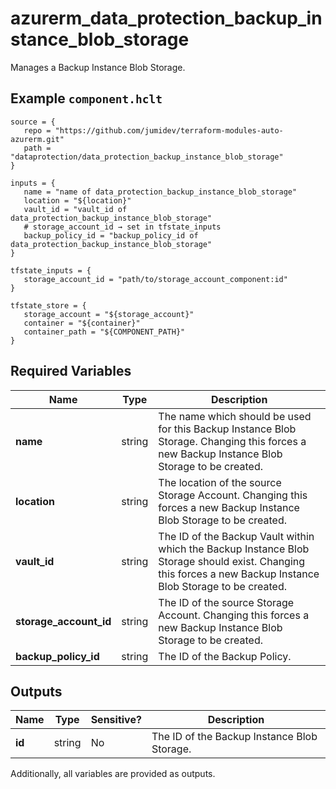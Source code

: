 # azurerm_data_protection_backup_instance_blob_storage

Manages a Backup Instance Blob Storage.

## Example `component.hclt`

```hcl
source = {
   repo = "https://github.com/jumidev/terraform-modules-auto-azurerm.git" 
   path = "dataprotection/data_protection_backup_instance_blob_storage" 
}

inputs = {
   name = "name of data_protection_backup_instance_blob_storage" 
   location = "${location}" 
   vault_id = "vault_id of data_protection_backup_instance_blob_storage" 
   # storage_account_id → set in tfstate_inputs
   backup_policy_id = "backup_policy_id of data_protection_backup_instance_blob_storage" 
}

tfstate_inputs = {
   storage_account_id = "path/to/storage_account_component:id" 
}

tfstate_store = {
   storage_account = "${storage_account}" 
   container = "${container}" 
   container_path = "${COMPONENT_PATH}" 
}

```

## Required Variables

| Name | Type |  Description |
| ---- | --------- |  ----------- |
| **name** | string |  The name which should be used for this Backup Instance Blob Storage. Changing this forces a new Backup Instance Blob Storage to be created. | 
| **location** | string |  The location of the source Storage Account. Changing this forces a new Backup Instance Blob Storage to be created. | 
| **vault_id** | string |  The ID of the Backup Vault within which the Backup Instance Blob Storage should exist. Changing this forces a new Backup Instance Blob Storage to be created. | 
| **storage_account_id** | string |  The ID of the source Storage Account. Changing this forces a new Backup Instance Blob Storage to be created. | 
| **backup_policy_id** | string |  The ID of the Backup Policy. | 



## Outputs

| Name | Type | Sensitive? | Description |
| ---- | ---- | --------- | --------- |
| **id** | string | No  | The ID of the Backup Instance Blob Storage. | 

Additionally, all variables are provided as outputs.
